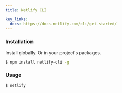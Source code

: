 ```yaml
---
title: Netlify CLI

key_links:
  docs: https://docs.netlify.com/cli/get-started/
---
```



### Installation

Install globally. Or in your project's packages.

```sh
$ npm install netlify-cli -g
```


### Usage

```sh
$ netlify
```
